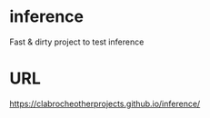 # inference
Fast &amp; dirty project to test inference

# URL
 https://clabrocheotherprojects.github.io/inference/
